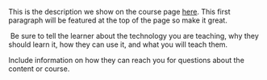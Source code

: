 This is the description we show on the course page [here](https://lab.github.com/virajj014/c++-course-:-beginner-to-advanced). This first paragraph will be featured at the top of the page so make it great.
​

​
Be sure to tell the learner about the technology you are teaching, why they should learn it, how they can use it, and what you will teach them.
​


Include information on how they can reach you for questions about the content or course. 